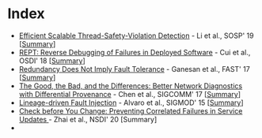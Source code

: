 # Index

* [Efficient Scalable Thread-Safety-Violation Detection](https://www.microsoft.com/en-us/research/uploads/prod/2019/09/sosp19-final193.pdf) - Li et al., SOSP' 19 \[[Summary](https://xzhu0027.gitbook.io/blog/fault-tolerance/index/efficient-scalable-thread-safety-violation-detection)\]
* [REPT: Reverse Debugging of Failures in Deployed Software](https://www.usenix.org/conference/osdi18/presentation/weidong) - Cui et al., OSDI' 18 \[[Summary](https://xzhu0027.gitbook.io/blog/fault-tolerance/index/rept-reverse-debugging-of-failures-in-deployed-software)\]
* [Redundancy Does Not Imply Fault Tolerance](https://research.cs.wisc.edu/wind/Publications/fast17-ganesan.pdf) - Ganesan et al., FAST' 17 \[[Summary](https://xzhu0027.gitbook.io/blog/fault-tolerance/index/redundancy-does-not-imply-fault-tolerance)\]
* [The Good, the Bad, and the Differences: Better Network Diagnostics with Differential Provenance](https://www.cs.rice.edu/~angchen/papers/sigcomm-2016.pdf) - Chen et al., SIGCOMM' 17 \[[Summary](https://xzhu0027.gitbook.io/blog/fault-tolerance/index/the-good-the-bad-and-the-differences-better-network-diagnostics-with-differential-provenance)\] 
* [Lineage-driven Fault Injection](https://people.ucsc.edu/~palvaro/molly.pdf) - Alvaro et al., SIGMOD' 15 \[[Summary](https://xzhu0027.gitbook.io/blog/fault-tolerance/index/lineage-driven-fault-injection)\]
* [Check before You Change: Preventing Correlated Failures in Service Updates ](https://ennanzhai.github.io/pub/nsdi20-cloudcanary.pdf)- Zhai et al., NSDI' 20 \[Summary\]
* 






